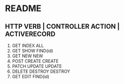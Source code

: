 # README

## HTTP VERB | CONTROLLER ACTION | ACTIVERECORD

1. GET       INDEX                ALL
2. GET       SHOW                 FIND(id)
3. GET       NEW                  NEW
4. POST      CREATE               CREATE
5. PATCH     UPDATE               UPDATE
6. DELETE    DESTROY              DESTROY
7. GET       EDIT                 FIND(id)


